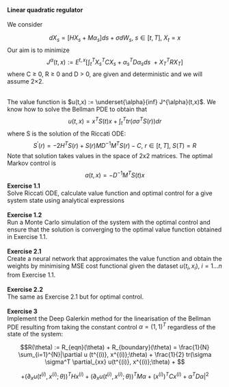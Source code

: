 **Linear quadratic regulator** <br />
<br />
We consider

$$dX_s = [H X_s + M \alpha_s] ds + \sigma dW_s, \ s \in [t, T],\ X_t = x$$
Our aim is to minimize
$$J^{\alpha}(t,x) := E^{t,x} [\int_{t}^{T}{X_s^T C X_s + \alpha_s^T D \alpha_s  }ds\ +X_T^T R X_T] $$
where C ≥ 0, R ≥ 0 and D > 0, are given and deterministic and we will assume 2×2.<br />
<br />

The value function is $u(t,x) := \underset{\alpha}{inf} J^{\alpha}(t,x)$. We know how to solve the Bellman PDE to obtain that 
$$u(t,x) = x^T S(t) x + \int_{t}^{T}{tr(\sigma \sigma^T S(r))dr}$$
where S is the solution of the Riccati ODE:
$$S^{'}(r) = -2H^TS(r) + S(r)MD^{-1}M^TS(r)-C, \ r \in [t, T], \ S(T) = R $$
Note that solution takes values in the space of 2x2 matrices. The optimal Markov control is 
$$a(t,x) = -D^{-1}M^TS(t)x$$
**Exercise 1.1**<br />
Solve Riccati ODE, calculate value function and optimal control for a give system state using analytical expressions <br />
<br /> **Exercise 1.2**<br />
Run a Monte Carlo simulation of the system with the optimal control and ensure that the solution is converging to the optimal value function obtained in Exercise 1.1.<br />
<br /> **Exercise 2.1**<br />
Create a neural network that approximates the value function and obtain the weights by minimising MSE cost functional given the dataset $u(t_i, x_i), \ i = 1...n$ from Exercise 1.1. <br />
<br /> **Exercise 2.2**<br />
The same as Exercise 2.1 but for optimal control.<br />
<br /> **Exercise 3**<br />
Implement the Deep Galerkin method for the linearisation of the Bellman PDE resulting from taking the constant control $\alpha = (1, 1)^T$ regardless of the state of the system:

$$R(\theta) := R_{eqn}(\theta) + R_{boundary}(\theta) = \frac{1}{N} \sum_{i=1}^{N}|\partial u (t^{(i)}, x^{(i)};\theta)  + \frac{1}{2} tr(\sigma \sigma^T \partial_{xx} u(t^{(i)}, x^{(i)};\theta) + $$

$$+ (\partial_{x} u(t^{(i)}, x^{(i)};\theta))^T H x^{(i)} + (\partial_{x} u(t^{(i)}, x^{(i)};\theta))^T M \alpha + (x^{(i)})^T C x^{(i)} + \alpha^T D \alpha|^2 $$
